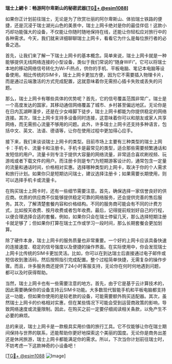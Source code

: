 **瑞士上網卡：畅游阿尔卑斯山的秘密武器[[TG💪+ @esim1088](https://t.me/s/esim1088)]**

如果你正计划前往瑞士，无论是为了欣赏壮丽的阿尔卑斯山、体验瑞士铁路的便捷，还是沉浸于瑞士湖光山色的美景中，瑞士上网卡绝对是你的最佳伴侣！这款小巧却功能强大的设备，不仅能让你随时随地保持在线，还能让你轻松应对旅行中的各种需求。今天，我们就来详细聊聊瑞士上网卡，看看它为什么是每位旅行者的必备之选。

首先，让我们来了解一下瑞士上网卡的基本概念。简单来说，瑞士上网卡就是一种能够提供无线网络连接的小型设备，类似于我们常说的“随身WiFi”。它可以将瑞士本地的移动网络信号转化为Wi-Fi热点，供你的手机、平板电脑、笔记本电脑等设备使用。相比传统的SIM卡，瑞士上网卡更加方便，因为它不需要插入物理卡片，而是通过云端激活的方式完成配置，这就意味着你无需担心插卡失败或丢失的问题。

那么，瑞士上网卡有哪些具体的优势呢？首先，它的信号覆盖范围非常广。瑞士是一个高度发达的国家，其移动通信网络覆盖了城市、乡村甚至偏远地区。无论你是在日内瓦湖畔漫步，还是在少女峰脚下徒步，瑞士上网卡都能为你提供稳定的网络连接。其次，瑞士上网卡支持多设备同时连接，这意味着你可以和朋友或家人共享网络，而无需担心流量不够用的问题。此外，许多瑞士上网卡还支持多种语言，包括中文、英文、法语、德语等，让你在使用过程中更加得心应手。

接下来，我们来谈谈瑞士上网卡的类型。目前市场上主要有三种类型的瑞士上网卡：手机卡、流量卡和注册卡。手机卡是最常见的类型，适合那些需要频繁通话和发短信的用户。流量卡则专注于提供大容量的网络流量，非常适合喜欢刷视频、玩游戏或者下载文件的用户。而注册卡则是专门为短期游客设计的，通常包含一定量的流量和通话时间，价格相对实惠。选择哪种类型的上网卡，取决于你的个人需求和旅行计划。如果你只是短期访问瑞士，建议选择注册卡；如果需要长期使用，则可以选择手机卡或流量卡。

在购买瑞士上网卡时，还有一些细节需要注意。首先，确保选择一家信誉良好的供应商。优质的供应商不仅能够提供稳定可靠的网络服务，还会提供完善的售后服务。其次，了解清楚套餐内容和价格结构。不同的服务商可能会有不同的计费方式，比如按天收费、按月收费或者包年收费。最后，记得提前规划好自己的行程，以便合理选择合适的套餐。例如，如果你只会在瑞士停留几天，那么选择短期注册卡就足够了；但如果你打算在瑞士工作或学习一段时间，那么长期套餐会更加划算。

除了硬件本身，瑞士上网卡的服务质量也非常重要。一个好的上网卡应该具备快速的连接速度、稳定的信号强度以及便捷的操作界面。在实际使用中，你会发现瑞士上网卡比传统的SIM卡更加灵活。比如，你可以在到达瑞士后直接通过电子邮件或短信收到激活码，然后按照指引完成配置。整个过程简单快捷，无需复杂的操作步骤。而且，许多服务商还提供了24小时客服支持，无论你在何时何地遇到问题，都可以及时获得帮助。

当然，瑞士上网卡也有一些需要注意的地方。首先，由于它是基于云计算技术的，因此需要确保你的设备支持云SIM卡功能。大多数现代智能手机和平板电脑都支持这一功能，但如果你使用的是较老款的设备，可能需要额外购买适配器。其次，虽然瑞士上网卡的价格相对实惠，但在某些情况下可能会受到运营商政策的影响，导致网络速度或流量限制。因此，在购买之前一定要仔细阅读相关条款，以免产生不必要的麻烦。

总的来说，瑞士上网卡是一款极具实用价值的旅行工具。它不仅能够让你在瑞士期间保持与世界的联系，还能帮助你更好地探索这个美丽的国度。无论你是商务出差还是休闲旅游，瑞士上网卡都能满足你的需求。所以，下次当你计划前往瑞士时，不妨考虑一下这款神奇的小设备吧！

[[TG💪+ @esim1088](https://t.me/s/esim1088) ![Image](https://i.postimg.cc/4NQfJmqS/Snipaste-2025-05-13-00-14-12.png)]